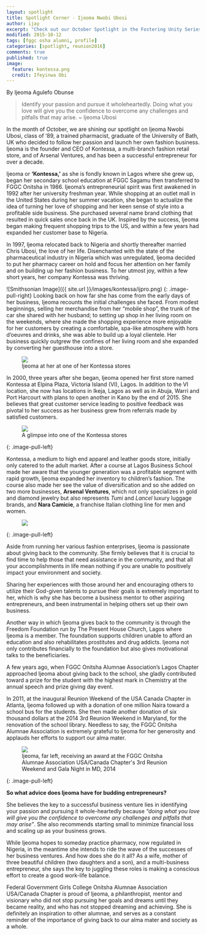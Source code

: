```yaml
---
layout: spotlight
title: Spotlight Corner - Ijeoma Nwobi Ubosi
author: ijay
excerpt: "Check out our October Spotlight in the Fostering Unity Series featuring Ijeoma Nwobi Ubosi, Class of '89."
modified: 2015-10-12
tags: [fggc osha alumni, profile]
categories: [spotlight, reunion2016]
comments: true
published: true
image:
  feature: kontessa.png
  credit: Ifeyinwa Obi
---
```

By Ijeoma Agulefo Obunse

> Identify your passion and pursue it wholeheartedly. Doing what you love will give you the confidence to overcome any challenges and pitfalls that may arise. ~ Ijeoma Ubosi

In the month of October, we are shining our spotlight on Ijeoma Nwobi Ubosi, class of ‘89, a trained pharmacist, graduate of the University of Bath, UK who decided to follow her passion and launch her own fashion business. Ijeoma is the founder and CEO of Kontessa, a multi-branch fashion retail store, and of Arsenal Ventures, and has been a successful entrepreneur for over a decade. 

Ijeoma or **‘Kontessa,’** as she is fondly known in Lagos where she grew up, began her secondary school education at FGGC Sagamu then transferred to FGGC Onitsha in 1986. Ijeoma’s entrepreneurial spirit was first awakened in 1992 after her university freshman year.  While shopping at an outlet mall in the United States during her summer vacation, she began to actualize the idea of turning her love of shopping and her keen sense of style into a profitable side business. She purchased several name brand clothing that resulted in quick sales once back in the UK. Inspired by the success, Ijeoma began making frequent shopping trips to the US, and within a few years had expanded her customer base to Nigeria.

In 1997, Ijeoma relocated back to Nigeria and shortly thereafter married Chris Ubosi, the love of her life. Disenchanted with the state of the pharmaceutical industry in Nigeria which was unregulated, Ijeoma decided to put her pharmacy career on hold and focus her attention on her family and on building up her fashion business. To her utmost joy, within a few short years, her company Kontessa was thriving.

![Smithsonian Image]({{ site.url }}/images/kontessa/ijpro.png)
{: .image-pull-right}
Looking back on how far she has come from the early days of her business, Ijeoma recounts the initial challenges she faced. From modest beginnings, selling her merchandise from her “mobile shop”, the trunk of the car she shared with her husband; to setting up shop in her living room on the weekends, where she made the shopping experience more enjoyable for her customers by creating a comfortable, spa-like atmosphere with hors d’oeuvres and drinks, she was able to build up a loyal clientele. Her business quickly outgrew the confines of her living room and she expanded by converting her guesthouse into a store.

<figure>
<a href="{{ site.url }}/images/kontessa/ijestore.JPG"><img src="{{ site.url }}/images/kontessa/ijestore.JPG"></a>
<figcaption>Ijeoma at her at one of her Kontessa stores</figcaption>
</figure>
 
In 2000, three years after she began, Ijeoma opened her first store named Kontessa at Elpina Plaza, Victoria Island (VI), Lagos. In addition to the VI location, she now has locations in Ikeja, Lagos as well as in Abuja, Warri and Port Harcourt with plans to open another in Kano by the end of 2015. She believes that great customer service leading to positive feedback was pivotal to her success as her business grew from referrals made by satisfied customers.

<figure>
	<a href="{{ site.url }}/images/kontessa/storepic1.jpg"><img src="{{ site.url }}/images/kontessa/storepic1.jpg"></a>
	<figcaption>A glimpse into one of the Kontessa stores</figcaption>
</figure>
{: .image-pull-left}

Kontessa, a medium to high end apparel and leather goods store, initially only catered to the adult market. After a course at Lagos Business School made her aware that the younger generation was a profitable segment with rapid growth, Ijeoma expanded her inventory to children’s fashion. The course also made her see the value of diversification and so she added on two more businesses, **Arsenal Ventures**, which not only specializes in gold and diamond jewelry but also represents *Tumi* and *Lancel* luxury luggage brands, and **Nara Camicie**, a franchise Italian clothing line for men and women.

<figure>
	<a href="{{ site.url }}/images/kontessa/storepic2.jpg"><img src="{{ site.url }}/images/kontessa/storepic2.jpg"></a>
</figure>
{: .image-pull-left}

Aside from running her various fashion enterprises, Ijeoma is passionate about giving back to the community.  She firmly believes that it is crucial to find time to help those that need assistance in the community, and that all your accomplishments in life mean nothing if you are unable to positively impact your environment and society.  

Sharing her experiences with those around her and encouraging others to utilize their God-given talents to pursue their goals is extremely important to her, which is why she has become a business mentor to other aspiring entrepreneurs, and been instrumental in helping others set up their own business.

Another way in which Ijeoma gives back to the community is through the Freedom Foundation run by The Present House Church, Lagos where Ijeoma is a member. The foundation supports children unable to afford an education and also rehabilitates prostitutes and drug addicts. Ijeoma not only contributes financially to the foundation but also gives motivational talks to the beneficiaries. 

A few years ago, when FGGC Onitsha Alumnae Association’s Lagos Chapter approached Ijeoma about giving back to the school, she gladly contributed toward a prize for the student with the highest mark in Chemistry at the annual speech and prize giving day event. 

In 2011, at the inaugural Reunion Weekend of the USA Canada Chapter in Atlanta, Ijeoma followed up with a donation of one million Naira toward a school bus for the students. She then made another donation of six thousand dollars at the 2014 3rd Reunion Weekend in Maryland, for the renovation of the school library. Needless to say, the FGGC Onitsha Alumnae Association is extremely grateful to Ijeoma for her generosity and applauds her efforts to support our alma mater.

<figure>
	<a href="{{ site.url }}/images/kontessa/ijeoma3.jpg"><img src="{{ site.url }}/images/kontessa/ijeoma3.jpg"></a>
	<figcaption>Ijeoma, far left, receiving an award at the FGGC Onitsha Alumnae Association USA/Canada Chapter's 3rd Reunion Weekend and Gala Night in MD, 2014</figcaption>
</figure>
{: .image-pull-left}

**So what advice does Ijeoma have for budding entrepreneurs?**

She believes the key to a successful business venture lies in identifying your passion and pursuing it whole-heartedly because *“doing what you love will give you the confidence to overcome any challenges and pitfalls that may arise”*.  She also recommends starting small to minimize financial loss and scaling up as your business grows.

While Ijeoma hopes to someday practice pharmacy, now regulated in Nigeria, in the meantime she intends to ride the wave of the successes of her business ventures. And how does she do it all? As a wife, mother of three beautiful children (two daughters and a son), and a multi-business entrepreneur, she says the key to juggling these roles is making a conscious effort to create a good work-life balance.

Federal Government Girls College Onitsha Alumnae Association USA/Canada Chapter is proud of Ijeoma, a philanthropist, mentor and visionary who did not stop pursuing her goals and dreams until they became reality, and who has not stopped dreaming and achieving. She is definitely an inspiration to other alumnae, and serves as a constant reminder of the importance of giving back to our alma mater and society as a whole.
